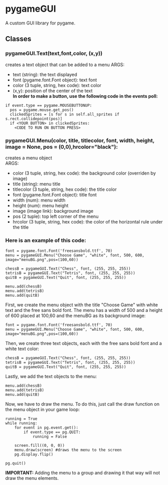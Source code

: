 # pygameGUI
A custom GUI library for pygame.

## Classes

### pygameGUI.Text(text,font,color, (x,y))
creates a text object that can be added to a menu
ARGS:
- text (string): the text displayed
- font (pygame.font.Font object): text font
- color (3 tuple, string, hex code): text color
- (x,y): position of the center of the text  
**In order to make a button, use the following code in the events poll:**
```
if event.type == pygame.MOUSEBUTTONUP:     
  pos = pygame.mouse.get_pos()     
  clickedSprites = [s for s in self.all_sprites if s.rect.collidepoint(pos)]    
  if <YOUR BUTTON> in clickedSprites:     
    <CODE TO RUN ON BUTTON PRESS>
```

### pygameGUI.Menu(color, title, titlecolor, font, width, height, image = None, pos = (0,0),hrcolor="black"):
creates a menu object  
ARGS:  
- color (3 tuple, string, hex code): the background color (overriden by image)
- title (string): menu title
- titlecolor (3 tuple, string, hex code): the title color
- font (pygame.font.Font object): title font
- width (num): menu width
- height (num): menu height
- image (image link): background image
- pos (2 tuple): top left corner of the menu
- hrcolor (3 tuple, string, hex code): the color of the horizontal rule under the title

### Here is an example of this code:
```
font = pygame.font.Font('freesansbold.ttf', 70)
menu = pygameGUI.Menu("Choose Game", "white", font, 500, 600, image="menuBG.png",pos=(100,60))

chessB = pygameGUI.Text("Chess", font, (255, 255, 255))
tetrisB = pygameGUI.Text("Tetris", font, (255, 255, 255))
quitB = pygameGUI.Text("Quit", font, (255, 255, 255))

menu.add(chessB)
menu.add(tetrisB)
menu.add(quitB)
```
First, we create the menu object with the title "Choose Game" with white text and the free sans bold font. The menu has a width of 500 and a height of 600 placed at 100,60 and the menuBG as its background image:
```
font = pygame.font.Font('freesansbold.ttf', 70)
menu = pygameGUI.Menu("Choose Game", "white", font, 500, 600, image="menuBG.png",pos=(100,60))
```
Then, we create three text objects, each with the free sans bold font and a white text color:
```
chessB = pygameGUI.Text("Chess", font, (255, 255, 255))
tetrisB = pygameGUI.Text("Tetris", font, (255, 255, 255))
quitB = pygameGUI.Text("Quit", font, (255, 255, 255))
```
Lastly, we add the text objects to the menu:
```
menu.add(chessB)
menu.add(tetrisB)
menu.add(quitB)
```
Now, we have to draw the menu. To do this, just call the draw function on the menu object in your game loop:
```
running = True
while running:
    for event in pg.event.get(): 
        if event.type == pg.QUIT: 
            running = False               

    screen.fill((0, 0, 0))
    menu.draw(screen) #draws the menu to the screen
    pg.display.flip()

pg.quit()
```
**IMPORTANT:** Adding the menu to a group and drawing it that way will not draw the menu elements.